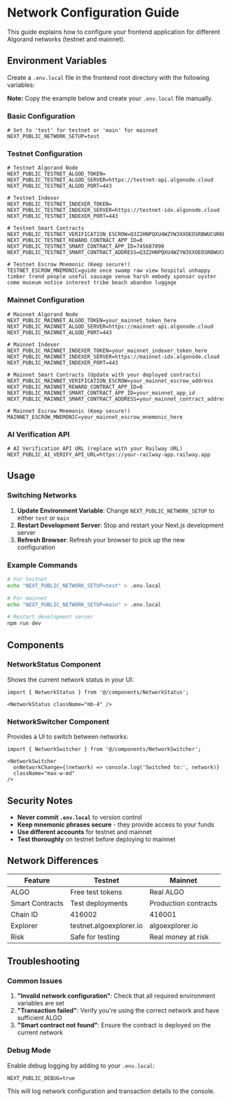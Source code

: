# Network Configuration Guide

This guide explains how to configure your frontend application for different Algorand networks (testnet and mainnet).

## Environment Variables

Create a `.env.local` file in the frontend root directory with the following variables:

**Note:** Copy the example below and create your `.env.local` file manually.

### Basic Configuration

```env
# Set to 'test' for testnet or 'main' for mainnet
NEXT_PUBLIC_NETWORK_SETUP=test
```

### Testnet Configuration

```env
# Testnet Algorand Node
NEXT_PUBLIC_TESTNET_ALGOD_TOKEN=
NEXT_PUBLIC_TESTNET_ALGOD_SERVER=https://testnet-api.algonode.cloud
NEXT_PUBLIC_TESTNET_ALGOD_PORT=443

# Testnet Indexer
NEXT_PUBLIC_TESTNET_INDEXER_TOKEN=
NEXT_PUBLIC_TESTNET_INDEXER_SERVER=https://testnet-idx.algonode.cloud
NEXT_PUBLIC_TESTNET_INDEXER_PORT=443

# Testnet Smart Contracts
NEXT_PUBLIC_TESTNET_VERIFICATION_ESCROW=Q3Z2HNPQXU4WZYW3XXOEOSRBWUCURKBZTGYOEFVREWOX52QIHE7WELNECQ
NEXT_PUBLIC_TESTNET_REWARD_CONTRACT_APP_ID=0
NEXT_PUBLIC_TESTNET_SMART_CONTRACT_APP_ID=745687090
NEXT_PUBLIC_TESTNET_SMART_CONTRACT_ADDRESS=Q3Z2HNPQXU4WZYW3XXOEOSRBWUCURKBZTGYOEFVREWOX52QIHE7WELNECQ

# Testnet Escrow Mnemonic (Keep secure!)
TESTNET_ESCROW_MNEMONIC=guide once swamp raw view hospital unhappy timber trend people useful sausage venue harsh embody sponsor oyster come museum notice interest tribe beach abandon luggage
```

### Mainnet Configuration

```env
# Mainnet Algorand Node
NEXT_PUBLIC_MAINNET_ALGOD_TOKEN=your_mainnet_token_here
NEXT_PUBLIC_MAINNET_ALGOD_SERVER=https://mainnet-api.algonode.cloud
NEXT_PUBLIC_MAINNET_ALGOD_PORT=443

# Mainnet Indexer
NEXT_PUBLIC_MAINNET_INDEXER_TOKEN=your_mainnet_indexer_token_here
NEXT_PUBLIC_MAINNET_INDEXER_SERVER=https://mainnet-idx.algonode.cloud
NEXT_PUBLIC_MAINNET_INDEXER_PORT=443

# Mainnet Smart Contracts (Update with your deployed contracts)
NEXT_PUBLIC_MAINNET_VERIFICATION_ESCROW=your_mainnet_escrow_address
NEXT_PUBLIC_MAINNET_REWARD_CONTRACT_APP_ID=0
NEXT_PUBLIC_MAINNET_SMART_CONTRACT_APP_ID=your_mainnet_app_id
NEXT_PUBLIC_MAINNET_SMART_CONTRACT_ADDRESS=your_mainnet_contract_address

# Mainnet Escrow Mnemonic (Keep secure!)
MAINNET_ESCROW_MNEMONIC=your_mainnet_escrow_mnemonic_here
```

### AI Verification API

```env
# AI Verification API URL (replace with your Railway URL)
NEXT_PUBLIC_AI_VERIFY_API_URL=https://your-railway-app.railway.app
```

## Usage

### Switching Networks

1. **Update Environment Variable**: Change `NEXT_PUBLIC_NETWORK_SETUP` to either `test` or `main`
2. **Restart Development Server**: Stop and restart your Next.js development server
3. **Refresh Browser**: Refresh your browser to pick up the new configuration

### Example Commands

```bash
# For testnet
echo "NEXT_PUBLIC_NETWORK_SETUP=test" > .env.local

# For mainnet
echo "NEXT_PUBLIC_NETWORK_SETUP=main" > .env.local

# Restart development server
npm run dev
```

## Components

### NetworkStatus Component

Shows the current network status in your UI:

```tsx
import { NetworkStatus } from '@/components/NetworkStatus';

<NetworkStatus className="mb-4" />
```

### NetworkSwitcher Component

Provides a UI to switch between networks:

```tsx
import { NetworkSwitcher } from '@/components/NetworkSwitcher';

<NetworkSwitcher 
  onNetworkChange={(network) => console.log('Switched to:', network)}
  className="max-w-md"
/>
```

## Security Notes

- **Never commit `.env.local`** to version control
- **Keep mnemonic phrases secure** - they provide access to your funds
- **Use different accounts** for testnet and mainnet
- **Test thoroughly** on testnet before deploying to mainnet

## Network Differences

| Feature | Testnet | Mainnet |
|---------|---------|---------|
| ALGO | Free test tokens | Real ALGO |
| Smart Contracts | Test deployments | Production contracts |
| Chain ID | 416002 | 416001 |
| Explorer | testnet.algoexplorer.io | algoexplorer.io |
| Risk | Safe for testing | Real money at risk |

## Troubleshooting

### Common Issues

1. **"Invalid network configuration"**: Check that all required environment variables are set
2. **"Transaction failed"**: Verify you're using the correct network and have sufficient ALGO
3. **"Smart contract not found"**: Ensure the contract is deployed on the current network

### Debug Mode

Enable debug logging by adding to your `.env.local`:

```env
NEXT_PUBLIC_DEBUG=true
```

This will log network configuration and transaction details to the console.
